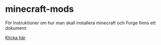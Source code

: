 # minecraft-mods
För instruktioner om hur man skall installera minecraft och Forge finns ett dokument:

[Klicka här](https://www.dropbox.com/s/bvm7b35bhzqaalg/minecraft_installationer.pdf?dl=0)
